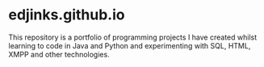 # edjinks.github.io

This repository is a portfolio of programming projects I have created whilst learning to code in Java and Python and experimenting with SQL, HTML, XMPP and other technologies.

